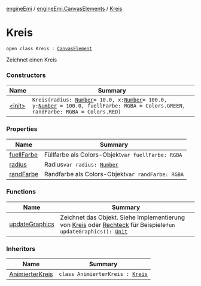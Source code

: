 [engineEmi](../../index.md) / [engineEmi.CanvasElements](../index.md) / [Kreis](./index.md)

# Kreis

`open class Kreis : `[`CanvasElement`](../-canvas-element/index.md)

Zeichnet einen Kreis

### Constructors

| Name | Summary |
|---|---|
| [&lt;init&gt;](-init-.md) | `Kreis(radius: `[`Number`](https://kotlinlang.org/api/latest/jvm/stdlib/kotlin/-number/index.html)` = 10.0, x: `[`Number`](https://kotlinlang.org/api/latest/jvm/stdlib/kotlin/-number/index.html)` = 100.0, y: `[`Number`](https://kotlinlang.org/api/latest/jvm/stdlib/kotlin/-number/index.html)` = 100.0, fuellFarbe: RGBA = Colors.GREEN, randFarbe: RGBA = Colors.RED)` |

### Properties

| Name | Summary |
|---|---|
| [fuellFarbe](fuell-farbe.md) | Füllfarbe als Colors-Objekt`var fuellFarbe: RGBA` |
| [radius](radius.md) | Radius`var radius: `[`Number`](https://kotlinlang.org/api/latest/jvm/stdlib/kotlin/-number/index.html) |
| [randFarbe](rand-farbe.md) | Randfarbe als Colors-Objekt`var randFarbe: RGBA` |

### Functions

| Name | Summary |
|---|---|
| [updateGraphics](update-graphics.md) | Zeichnet das Objekt. Siehe Implementierung von [Kreis](./index.md) oder [Rechteck](../-rechteck/index.md) für Beispiele`fun updateGraphics(): `[`Unit`](https://kotlinlang.org/api/latest/jvm/stdlib/kotlin/-unit/index.html) |

### Inheritors

| Name | Summary |
|---|---|
| [AnimierterKreis](../-animierter-kreis/index.md) | `class AnimierterKreis : `[`Kreis`](./index.md) |
